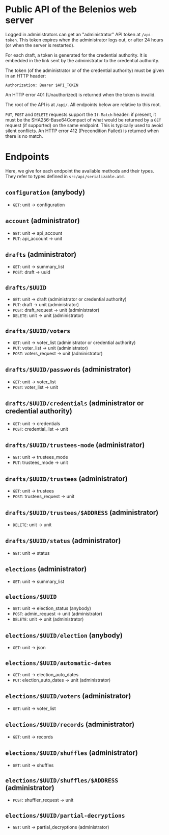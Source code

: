 # Public API of the Belenios web server

Logged in administrators can get an "administrator" API token at
`/api-token`. This token expires when the administrator logs out, or
after 24 hours (or when the server is restarted).

For each draft, a token is generated for the credential authority. It
is embedded in the link sent by the administrator to the credential
authority.

The token (of the administrator or of the credential authority) must
be given in an HTTP header:

    Authorization: Bearer $API_TOKEN

An HTTP error 401 (Unauthorized) is returned when the token is
invalid.

The root of the API is at `/api/`. All endpoints below are relative to
this root.

`PUT`, `POST` and `DELETE` requests support the `If-Match` header: if
present, it must be the SHA256-Base64Compact of what would be returned
by a `GET` request (if supported) on the same endpoint. This is
typically used to avoid silent conflicts. An HTTP error 412
(Precondition Failed) is returned when there is no match.

# Endpoints

Here, we give for each endpoint the available methods and their
types. They refer to types defined in `src/api/serializable.atd`.

## `configuration` (anybody)

* `GET`: unit -> configuration

## `account` (administrator)

* `GET`: unit -> api_account
* `PUT`: api_account -> unit

## `drafts` (administrator)

* `GET`: unit -> summary_list
* `POST`: draft -> uuid

## `drafts/$UUID`

* `GET`: unit -> draft (administrator or credential authority)
* `PUT`: draft -> unit (administrator)
* `POST`: draft_request -> unit (administrator)
* `DELETE`: unit -> unit (administrator)

## `drafts/$UUID/voters`

* `GET`: unit -> voter_list (administrator or credential authority)
* `PUT`: voter_list -> unit (administrator)
* `POST`: voters_request -> unit (administrator)

## `drafts/$UUID/passwords` (administrator)

* `GET`: unit -> voter_list
* `POST`: voter_list -> unit

## `drafts/$UUID/credentials` (administrator or credential authority)

* `GET`: unit -> credentials
* `POST`: credential_list -> unit

## `drafts/$UUID/trustees-mode` (administrator)

* `GET`: unit -> trustees_mode
* `PUT`: trustees_mode -> unit

## `drafts/$UUID/trustees` (administrator)

* `GET`: unit -> trustees
* `POST`: trustees_request -> unit

## `drafts/$UUID/trustees/$ADDRESS` (administrator)

* `DELETE`: unit -> unit

## `drafts/$UUID/status` (administrator)

* `GET`: unit -> status

## `elections` (administrator)

* `GET`: unit -> summary_list

## `elections/$UUID`

* `GET`: unit -> election_status (anybody)
* `POST`: admin_request -> unit (administrator)
* `DELETE`: unit -> unit (administrator)

## `elections/$UUID/election` (anybody)

* `GET`: unit -> json

## `elections/$UUID/automatic-dates`

* `GET`: unit -> election_auto_dates
* `PUT`: election_auto_dates -> unit (administrator)

## `elections/$UUID/voters` (administrator)

* `GET`: unit -> voter_list

## `elections/$UUID/records` (administrator)

* `GET`: unit -> records

## `elections/$UUID/shuffles` (administrator)

* `GET`: unit -> shuffles

## `elections/$UUID/shuffles/$ADDRESS` (administrator)

* `POST`: shuffler_request -> unit

## `elections/$UUID/partial-decryptions`

* `GET`: unit -> partial_decryptions (administrator)
